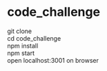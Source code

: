 # code_challenge
git clone  
cd code_challenge  
npm install  
npm start  
open localhost:3001 on browser  
